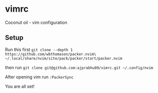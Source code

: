 # vimrc

Coconut oil - vim configuration

## Setup

Run this first
`git clone --depth 1 https://github.com/wbthomason/packer.nvim\
 ~/.local/share/nvim/site/pack/packer/start/packer.nvim`
 
then run 
`git clone git@github.com:ajprabhu09/vimrc.git ~/.config/nvim`


After opening vim run 
`:PackerSync`

You are all set!
